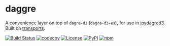 # daggre
A convenience layer on top of `dagre-d3` (`dagre-d3-es`), for use in [ipydagred3](https://github.com/timkpaine/ipydaggre). Built on [transports](https://github.com/timkpaine/transports).

[![Build Status](https://github.com/timkpaine/daggre/workflows/Build%20Status/badge.svg?branch=main)](https://github.com/timkpaine/daggre/actions?query=workflow%3A%22Build+Status%22)
[![codecov](https://codecov.io/gh/timkpaine/daggre/branch/main/graph/badge.svg?token=3N6NOPL4RE)](https://codecov.io/gh/timkpaine/daggre)
[![License](https://img.shields.io/github/license/timkpaine/daggre)](https://github.com/timkpaine/daggre)
[![PyPI](https://img.shields.io/pypi/v/daggre.svg)](https://pypi.python.org/pypi/daggre)
[![npm](https://img.shields.io/npm/v/daggre.svg)](https://www.npmjs.com/package/daggre)
